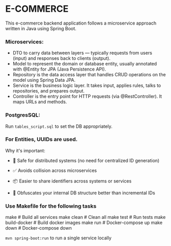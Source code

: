 # E-COMMERCE

This e-commerce backend application follows a microservice approach written in Java using Spring Boot.

### Microservices:
- DTO to carry data between layers — typically requests from users (input) and responses back to clients (output).
- Model to represent the domain or database entity, usually annotated with @Entity for JPA (Java Persistence API).
- Repository is the data access layer that handles CRUD operations on the model using Spring Data JPA.
- Service is the business logic layer. It takes input, applies rules, talks to repositories, and prepares output.
- Controller is the entry point for HTTP requests (via @RestController). It maps URLs and methods.

### PostgresSQL:
Run `tables_script.sql` to set the DB appropriately.

### For Entities, UUIDs are used.
Why it's important:
- 🧵 Safe for distributed systems (no need for centralized ID generation)

- ✅ Avoids collision across microservices

- 📦 Easier to share identifiers across systems or services

- 🔐 Obfuscates your internal DB structure better than incremental IDs

### Use Makefile for the following tasks
make           # Build all services
make clean     # Clean all
make test      # Run tests
make build-docker      # Build docker images
make run      # Docker-compose up
make down      # Docker-compose down

`mvn spring-boot:run` to run a single service locally
